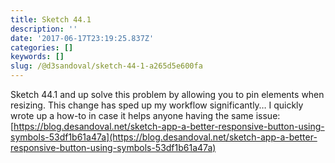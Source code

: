 ```yaml
---
title: Sketch 44.1
description: ''
date: '2017-06-17T23:19:25.837Z'
categories: []
keywords: []
slug: /@d3sandoval/sketch-44-1-a265d5e600fa
---
```


Sketch 44.1 and up solve this problem by allowing you to pin elements when resizing. This change has sped up my workflow significantly… I quickly wrote up a how-to in case it helps anyone having the same issue: [https://blog.desandoval.net/sketch-app-a-better-responsive-button-using-symbols-53df1b61a47a](https://blog.desandoval.net/sketch-app-a-better-responsive-button-using-symbols-53df1b61a47a)